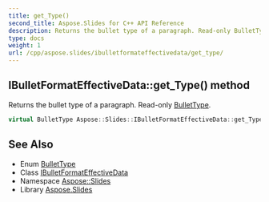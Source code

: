 ```yaml
---
title: get_Type()
second_title: Aspose.Slides for C++ API Reference
description: Returns the bullet type of a paragraph. Read-only BulletType.
type: docs
weight: 1
url: /cpp/aspose.slides/ibulletformateffectivedata/get_type/
---
```

## IBulletFormatEffectiveData::get_Type() method


Returns the bullet type of a paragraph. Read-only [BulletType](../../bullettype/).

```cpp
virtual BulletType Aspose::Slides::IBulletFormatEffectiveData::get_Type()=0
```

## See Also

* Enum [BulletType](../bullettype/)
* Class [IBulletFormatEffectiveData](./)
* Namespace [Aspose::Slides](../)
* Library [Aspose.Slides](../../)